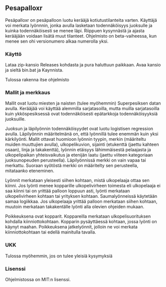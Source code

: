 ## Pesapalloxr

Pesäpalloxr on pesäpalloon luotu kerääjä kotiutustilanteita varten. Käyttäjä voi merkata lyönnnin, jonka avulla
lasketaan todennäköisyys juoksulle ja kuinka todennäköisesti se menee läpi. Riippuen kysynnästä ja ajasta kerääjään
voidaan lisätä muut tilanteet. Ohjelmisto on beta-vaiheessa, kun menee sen ohi versionumero alkaa numerolla yksi.

### Käyttö

Lataa zip-kansio Releases kohdasta ja pura haluttuun paikkaan. Avaa kansio ja sieltä bin.bat ja Kaynnista.

Tulossa rakenna itse ohjelmisto

### Mallit ja merkkaus

Mallit ovat luotu miesten ja naisten (tulee myöhemmin) Superpesiksen datan avulla. Kerääjää voi käyttää alemmilla
sarjatasoilla, mutta muilla sarjatasoilla kuin ykköspesiksessä ovat todennäköisesti epätarkkoja todennäköisyyksiä
juoksuille.

Juoksun ja läpilyönnin todennäköisyydet ovat luotu logistisen regression avulla. Läpilyönnin määritelmänä on, että
lyönnillä tulee enemmän kuin yksi kärkilyönti. Mallit ottavat huomioon lyönnin tyypin, merkin (määriteltu muiden
muuttujien avulla), ulkopelikuvion, sijainti (etukenttä (jaettu kahteen osaan), linja ja takakenttä), lyönnin etäisyys
lähimmäisestä pelaajasta ja ulkopelipaikan yhteisvaikutus ja etenijän laatu (jaettu viiteen kategoriaan juoksunopeuden
perusteella). Läpilyönnissä merkki on vain vapaa tai merkattu. Suoraan syötöstä merkki on määritelty sen perusteella,
mitataanko eteneminen.

Lyönnit merkataan yleisesti siihen kohtaan, mistä ulkopelaaja ottaa sen kiinni. Jos lyönti menee kopparille
ulkopelivirheen toimesta eli ulkopelaaja ei saa kiinni tai on yrittää palloon loppuun asti, lyönti merkataan
ulkopelivirheen kohtaan tai yrityksen kohtaan. Saumalyönneissä
käytetään samaa logiikkaa. Jos ulkopelaaja yrittää palloon merkataan siihen kohtaan, muutoin merkataan takakentälle
lyönti alla olevien ohjeiden mukaan.

Poikkeuksena ovat kopparit. Koppareilla merkataan ulkopelisuorituksen kohdalla kiinniottokohtaan. Kopparin pysäyttäessä
kohtaan, jossa lyönti on käynyt maahan. Poikkeuksena jatkelyönnit, jolloin ne voi merkata kiinniottokohtaan tai edellä
mainitulla tavalla.

### UKK

Tulossa myöhemmin, jos on tulee yleisiä kysymyksiä

### Lisenssi

Ohjelmistossa on MIT:n lisenssi.
